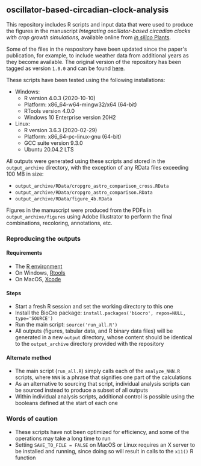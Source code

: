 ## oscillator-based-circadian-clock-analysis
This repository includes R scripts and input data that were used to produce
the figures in the manuscript *Integrating oscillator-based circadian clocks
with crop growth simulations,* available online from
[*in silico* Plants](https://doi.org/10.1093/insilicoplants/diab016).

Some of the files in the respository have been updated since the paper's
publication, for example, to include weather data from additional years as they
become available. The original version of the repository has been tagged as
version ```1.0.0``` and can be found
[here](https://github.com/eloch216/oscillator-based-circadian-clock-analysis/tree/v1.0.0).

These scripts have been tested using the following installations:
- Windows:
  - R version 4.0.3 (2020-10-10)
  - Platform: x86_64-w64-mingw32/x64 (64-bit)
  - RTools version 4.0.0
  - Windows 10 Enterprise version 20H2
- Linux:
  - R version 3.6.3 (2020-02-29)
  - Platform: x86_64-pc-linux-gnu (64-bit)
  - GCC suite version 9.3.0
  - Ubuntu 20.04.2 LTS

All outputs were generated using these scripts and stored in the
```output_archive``` directory, with the exception of any RData files exceeding
100 MB in size:
- ```output_archive/RData/cropgro_astro_comparison_cross.RData```
- ```output_archive/RData/cropgro_astro_comparison.RData```
- ```output_archive/RData/figure_4b.RData```

Figures in the manuscript were produced from the PDFs in
```output_archive/figures``` using Adobe Illustrator to perform the final
combinations, recoloring, annotations, etc.

### Reproducing the outputs

#### Requirements
- The [R environment](https://cran.r-project.org/)
- On Windows, [Rtools](https://cran.r-project.org/bin/windows/Rtools/)
- On MacOS, [Xcode](https://developer.apple.com/xcode/)

#### Steps
- Start a fresh R session and set the working directory to this one
- Install the BioCro package:
  ```install.packages('biocro', repos=NULL, type='SOURCE')```
- Run the main script: ```source('run_all.R')```
- All outputs (figures, tabular data, and R binary data files) will be generated
  in a new ```output``` directory, whose content should be identical to the
  ```output_archive``` directory provided with the repository

#### Alternate method
- The main script (```run_all.R```) simply calls each of the ```analyze_NNN.R```
  scripts, where `NNN` is a phrase that signifies one part of the calculations
- As an alternative to sourcing that script, individual analysis scripts can
  be sourced instead to produce a subset of all outputs
- Within individual analysis scripts, additional control is possible using the
  booleans defined at the start of each one

### Words of caution
- These scripts have not been optimized for efficiency, and some of the
  operations may take a long time to run
- Setting ```SAVE_TO_FILE = FALSE``` on MacOS or Linux requires an X server to
  be installed and running, since doing so will result in calls to the
  ```x11()``` R function

